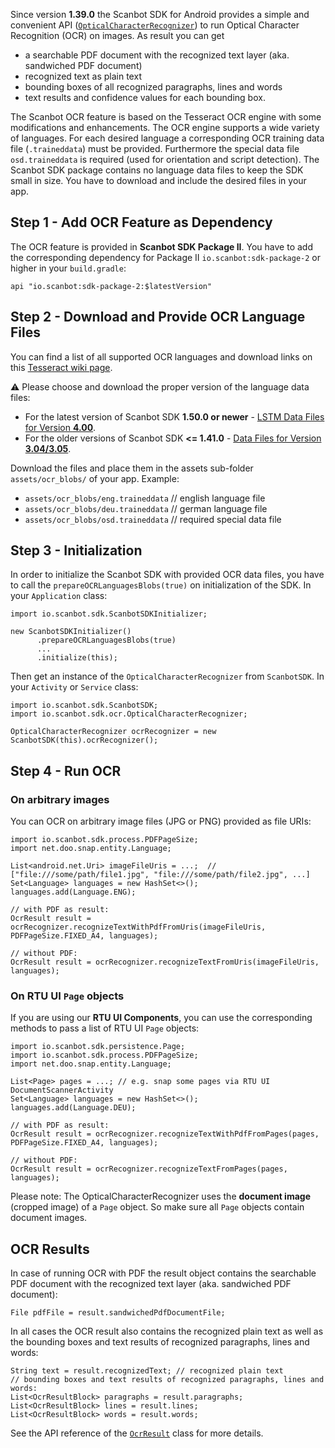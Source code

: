 Since version **1.39.0** the Scanbot SDK for Android provides a simple and convenient API ([`OpticalCharacterRecognizer`](https://scanbotsdk.github.io/documentation/android/api/io.scanbot.sdk/io/scanbot/sdk/ocr/OpticalCharacterRecognizer.html)) to run Optical Character Recognition (OCR) on images.
As result you can get
- a searchable PDF document with the recognized text layer (aka. sandwiched PDF document)
- recognized text as plain text
- bounding boxes of all recognized paragraphs, lines and words
- text results and confidence values for each bounding box.

The Scanbot OCR feature is based on the Tesseract OCR engine with some modifications and enhancements.
The OCR engine supports a wide variety of languages. For each desired language a corresponding OCR training data file (`.traineddata`) must be provided.
Furthermore the special data file `osd.traineddata` is required (used for orientation and script detection).
The Scanbot SDK package contains no language data files to keep the SDK small in size. You have to download and include the desired files in your app.


## Step 1 - Add OCR Feature as Dependency
The OCR feature is provided in **Scanbot SDK Package II**. You have to add the corresponding dependency for Package II `io.scanbot:sdk-package-2` or higher in your `build.gradle`:
```
api "io.scanbot:sdk-package-2:$latestVersion"
```


## Step 2 - Download and Provide OCR Language Files
You can find a list of all supported OCR languages and download links on this [Tesseract wiki page](https://github.com/tesseract-ocr/tesseract/wiki/Data-Files).

⚠️ Please choose and download the proper version of the language data files:
- For the latest version of Scanbot SDK **1.50.0 or newer** - [LSTM Data Files for Version **4.00**](https://github.com/tesseract-ocr/tesseract/wiki/Data-Files#updated-data-files-for-version-400-september-15-2017).
- For the older versions of Scanbot SDK **<= 1.41.0** - [Data Files for Version **3.04/3.05**](https://github.com/tesseract-ocr/tesseract/wiki/Data-Files#data-files-for-version-304305).

Download the files and place them in the assets sub-folder `assets/ocr_blobs/` of your app.
Example:
- `assets/ocr_blobs/eng.traineddata` // english language file
- `assets/ocr_blobs/deu.traineddata` // german language file
- `assets/ocr_blobs/osd.traineddata` // required special data file


## Step 3 - Initialization
In order to initialize the Scanbot SDK with provided OCR data files, you have to call the `prepareOCRLanguagesBlobs(true)` on initialization of the SDK.
In your `Application` class:
```
import io.scanbot.sdk.ScanbotSDKInitializer;

new ScanbotSDKInitializer()
      .prepareOCRLanguagesBlobs(true)
      ...
      .initialize(this);
```

Then get an instance of the `OpticalCharacterRecognizer` from `ScanbotSDK`.
In your `Activity` or `Service` class:
```
import io.scanbot.sdk.ScanbotSDK;
import io.scanbot.sdk.ocr.OpticalCharacterRecognizer;

OpticalCharacterRecognizer ocrRecognizer = new ScanbotSDK(this).ocrRecognizer();
```


## Step 4 - Run OCR

### On arbitrary images
You can OCR on arbitrary image files (JPG or PNG) provided as file URIs:
```
import io.scanbot.sdk.process.PDFPageSize;
import net.doo.snap.entity.Language;

List<android.net.Uri> imageFileUris = ...;  // ["file:///some/path/file1.jpg", "file:///some/path/file2.jpg", ...]
Set<Language> languages = new HashSet<>();
languages.add(Language.ENG);

// with PDF as result:
OcrResult result = ocrRecognizer.recognizeTextWithPdfFromUris(imageFileUris, PDFPageSize.FIXED_A4, languages);

// without PDF:
OcrResult result = ocrRecognizer.recognizeTextFromUris(imageFileUris, languages);
```

### On RTU UI `Page` objects
If you are using our **RTU UI Components**, you can use the corresponding methods to pass a list of RTU UI `Page` objects:
```
import io.scanbot.sdk.persistence.Page;
import io.scanbot.sdk.process.PDFPageSize;
import net.doo.snap.entity.Language;

List<Page> pages = ...; // e.g. snap some pages via RTU UI DocumentScannerActivity
Set<Language> languages = new HashSet<>();
languages.add(Language.DEU);

// with PDF as result:
OcrResult result = ocrRecognizer.recognizeTextWithPdfFromPages(pages, PDFPageSize.FIXED_A4, languages);

// without PDF:
OcrResult result = ocrRecognizer.recognizeTextFromPages(pages, languages);
```
Please note: The OpticalCharacterRecognizer uses the **document image** (cropped image) of a `Page` object. So make sure all `Page` objects contain document images.


## OCR Results
In case of running OCR with PDF the result object contains the searchable PDF document with the recognized text layer (aka. sandwiched PDF document):
```
File pdfFile = result.sandwichedPdfDocumentFile;
```

In all cases the OCR result also contains the recognized plain text as well as the bounding boxes and text results of recognized paragraphs, lines and words:
```
String text = result.recognizedText; // recognized plain text
// bounding boxes and text results of recognized paragraphs, lines and words:
List<OcrResultBlock> paragraphs = result.paragraphs;
List<OcrResultBlock> lines = result.lines;
List<OcrResultBlock> words = result.words;
```

See the API reference of the [`OcrResult`](https://scanbotsdk.github.io/documentation/android/api/net.doo.snap/net/doo/snap/process/OcrResult.html) class for more details.
